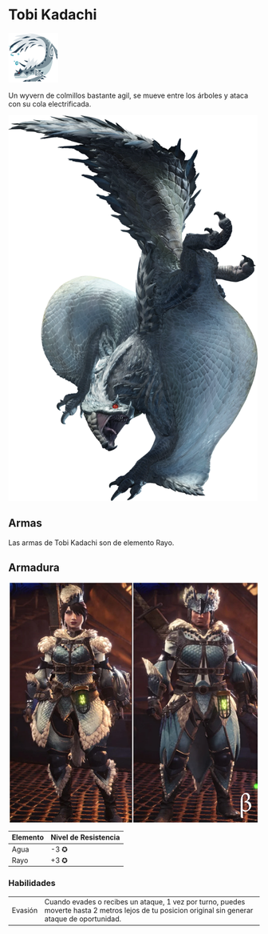<link rel="stylesheet" href="../../../base.css">

# Tobi Kadachi

<img src="./tobi-kadachi-icono.png" width="100">

Un wyvern de colmillos bastante agil, se mueve entre los árboles y ataca con su cola electrificada.

<img src="./tobi-kadachi.png" width="500">

## Armas

Las armas de Tobi Kadachi son de elemento <span style='color:var(--rayo)'>Rayo</span>.

## Armadura

<img src="tobi-kadachi-armaduras.png" width="500">

<table>
  <thead>
    <tr>
      <th>Elemento</th>
      <th>Nivel de Resistencia</th>
    </tr>
  </thead>
  <tbody>
    <tr>
      <td><span style='color:var(--agua)'>Agua</span></td>
      <td>-3 ✪</td>
    </tr>
    <tr>
      <td><span style='color:var(--rayo)'>Rayo</span></td>
      <td>+3 ✪</td>
    </tr>
  </tbody>
</table>

### Habilidades

<table>
  <tr>
    <td>Evasión</td>
    <td>Cuando evades o recibes un ataque, 1 vez por turno, puedes moverte hasta 2 metros lejos de tu posicion original sin generar ataque de oportunidad.</td>
  </tr>
</table>